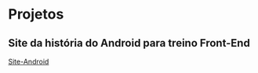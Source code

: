 # Projetos
Site da história do Android para treino Front-End
---
[Site-Android](https://danilo-vicentin-silva.github.io/Projetos/Site-Android/index.html)
